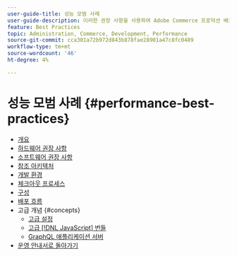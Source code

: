 ```yaml
---
user-guide-title: 성능 모범 사례
user-guide-description: 이러한 권장 사항을 사용하여 Adobe Commerce 프로덕션 배포의 성능을 최적화합니다.
feature: Best Practices
topic: Administration, Commerce, Development, Performance
source-git-commit: cca301a72b972d843b878fae28901a47c8fc0489
workflow-type: tm+mt
source-wordcount: '46'
ht-degree: 4%

---
```



# 성능 모범 사례 {#performance-best-practices}

- [개요](overview.md)
- [하드웨어 권장 사항](hardware.md)
- [소프트웨어 권장 사항](software.md)
- [참조 아키텍처](reference-architecture.md)
- [개발 환경](development-environment.md)
- [체크아웃 프로세스](high-throughput-order-processing.md)
- [구성](configuration.md)
- [배포 흐름](deployment-flow.md)
- 고급 개념 {#concepts}
   - [고급 설정](advanced-setup.md)
   - [고급 [!DNL JavaScript] 번들](advanced-js-bundling.md)
   - [GraphQL 애플리케이션 서버](application-server.md)
- [운영 안내서로 돌아가기](https://experienceleague.adobe.com/docs/commerce-operations/operational-guides/home.html?lang=ko)
